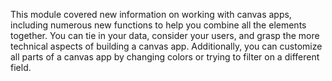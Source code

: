 This module covered new information on working with canvas apps, including numerous new functions to help you combine all the elements together. You can tie in your data, consider your users, and grasp the more technical aspects of building a canvas app. Additionally, you can customize all parts of a canvas app by changing colors or trying to filter on a different field.
